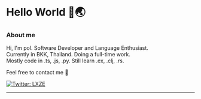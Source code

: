 # Hello World 🙌🌏

### About me
Hi, I'm pol. Software Developer and Language Enthusiast.  
Currently in BKK, Thailand. Doing a full-time work.    
Mostly code in .ts, .js, .py. Still learn .ex, .clj, .rs.

Feel free to contact me 👋  

[![Twitter: LXZE](https://img.shields.io/twitter/follow/LXZE?style=social)](https://twitter.com/LXZE)

---
<!--
[![Visits Badge](https://badges.pufler.dev/visits/LXZE/LXZE)](https://badges.pufler.dev)
-->
<!-- 
Oh, hello there, hacker 😈
-->
